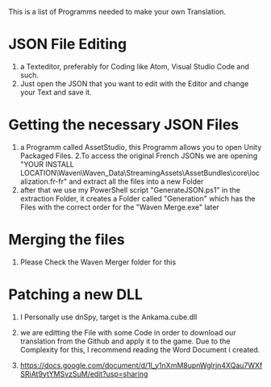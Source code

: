 This is a list of Programms needed to make your own Translation.

# JSON File Editing
1. a Texteditor, preferably for Coding like Atom, Visual Studio Code and such.
2. Just open the JSON that you want to edit with the Editor and change your Text and save it. 

# Getting the necessary JSON Files
1. a Programm called AssetStudio, this Programm allows you to open Unity Packaged Files.
2.To access the original French JSONs we are opening "YOUR INSTALL LOCATION\Waven\Waven_Data\StreamingAssets\AssetBundles\core\localization.fr-fr" and extract all the files into a new Folder
3. after that we use my PowerShell script "GenerateJSON.ps1" in the extraction Folder, it creates a Folder called "Generation" which has the Files with the correct order for the "Waven Merge.exe" later

# Merging the files
1. Please Check the Waven Merger folder for this


# Patching a new DLL 
1. I Personally use dnSpy, target is the Ankama.cube.dll

2. we are editting the File with some Code in order to download our translation from the Github and apply it to the game. Due to the Complexity for this, I recommend reading the Word Document i created.
3. https://docs.google.com/document/d/1l_y1nXmM8upnWglrjn4XQau7WXfSRiAt9ytYMSvzSuM/edit?usp=sharing
